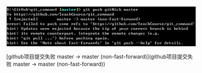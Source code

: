 ![](img/20180412161324.jpg)

[github项目提交失败 master -> master (non-fast-forward)](github项目提交失败 master -> master (non-fast-forward))